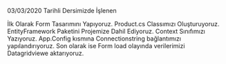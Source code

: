 03/03/2020 Tarihli Dersimizde İşlenen

İlk Olarak Form Tasarımını Yapıyoruz.
Product.cs Classımızı Oluşturuyoruz.
EntityFramework Paketini Projemize Dahil Ediyoruz.
Context Sınıfımızı Yazıyoruz.
App.Config kısmına Connectionstring bağlantımızı yapılandırıyoruz.
Son olarak ise Form load olayında verilerimizi Datagridviewe aktarıyoruz.
